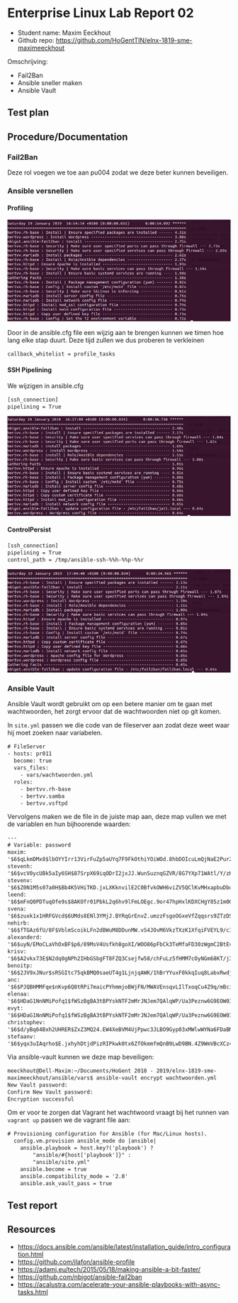 # Enterprise Linux Lab Report 02

- Student name: Maxim Eeckhout
- Github repo: <https://github.com/HoGentTIN/elnx-1819-sme-maximeeckhout>

Omschrijving:
* Fail2Ban
* Ansible sneller maken
* Ansible Vault

## Test plan

## Procedure/Documentation

### Fail2Ban

Deze rol voegen we toe aan pu004 zodat we deze beter kunnen beveiligen.

### Ansible versnellen

#### Profiling

![Tijd](pictures/tijdAnsible)

Door in de ansible.cfg file een wijzig aan te brengen kunnen we timen hoe lang elke stap duurt. Deze tijd zullen we dus proberen te verkleinen

```
callback_whitelist = profile_tasks
```

#### SSH Pipelining
We wijzigen in ansible.cfg
```
[ssh_connection]
pipelining = True
```

![Tijd](pictures/tijdAnsible2)

#### ControlPersist
```
[ssh_connection]
pipelining = True
control_path = /tmp/ansible-ssh-%%h-%%p-%%r
```

![Tijd](pictures/tijdAnsible3.png)

### Ansible Vault

Ansible Vault wordt gebruikt om op een betere manier om te gaan met wachtwoorden, het zorgt ervoor dat de wachtwoorden niet op git komen.

In ```site.yml``` passen we die code van de fileserver aan zodat deze weet waar hij moet zoeken naar variabelen.
```
# FileServer
- hosts: pr011
  become: true
  vars_files:
    - vars/wachtwoorden.yml
  roles:
    - bertvv.rh-base
    - bertvv.samba
    - bertvv.vsftpd
```

Vervolgens maken we de file in de juiste map aan, deze map vullen we met de variablen en hun bijhoorende waarden:
```
---
# Variable: password
maxim: '$6$qLkmDMx8$lbOYYIrr13VirFuZp5aUYq7F9FkOthiYOiWOd.8hbDOIcuLmQjNaE2Pur2mEXU6ZQl0ny7HGGgXYogadFBVMA/'
stevenh: '$6$vcV0ycUBk5aIy6SH$87SrpX69iqODrI2jxJJ.WunSuznqGZVR/8G7YXp71WAtl/Y/zK1DDu3IR35pPAuJ1NiXMpWmclk4QdcRXZ261/'
stevenv: '$6$Z0N1M5s07a0H$Bb4K5VHiTKD.jxLXKknvilE2C0BfvkOWH6viZV5QClKvMHxapbuDbumkYF7zn8rFm68G/.QU9UEKZRMXLawsN.'
leend: '$6$mFnQ0PDTuqOfe9s$8AKOfr01PbkL2q6hv9lFmLOEgc.9or47hpHxlKDXCHgY85z1m0QAa0R7RdITSIjP38RIYg/ft9W23TuZAADHt.'
svena: '$6$zuxk1x1HRFGVcd$6UMds8ENl3YMjJ.BYRqGrEnvZ.umzzFsgoOGxeVfZqqsrs9ZTzDSuVvdIpbKHUH6ojW758klL0Yz45V6zPZGy/'
nehirb: '$6$fTGAz6fU/8F$VblmScoikLFn2dBWuM8DDunMW.vS4JOvM6VkzTXzK1XfqiFVEYL9/cISR0/yrha1R/RMw/6a.7NR2mLbcVsQW0'
alexanderd: '$6$uyN/EMoCLaVhOxBF$p6/89MsV4Usfkh8goXI/WOO86pFbCk3TeMfaFD30zWgmC2BtEvaRk/e2nlHB4uFXx0/ezqcEORSIj2deRgooq.'
krisv: '$6$A2vkx73E$N2dq0gNPh2IHbGSbgFT8FZQ3Csejfw58/chFuLz5fHMM7cOyNGm68KT/j3l/f8oL9ERLPDtj3HbL6P9OnY2tX/'
benoitp: '$6$2JV9xJNur$sRSGItc75qkBMQ0saeUT4g1LjnjqAWK/1hBrYYuxF0kkqIuq8LabxRwdjQO3P0Wad4UvNWU1rC0APKIo3X8dP0'
anc: '$6$PJQBHMMFqe$nKvp6Q8tRPi7maicPYhmmjoBWjFN/MWAVEnsqvLIlTxoqCu4Z9q/mBciD1IrUQ3otT7C4AxNIgO7kG7ROg4h0.'
elenaa: '$6$HDaG1NnNMiPofq1$fWSzBgBA3tBPYskNTF2mMrJNJem7QAlqWP/Ua3Peznw6G9EOW0IS/dijtdG5JNnbKUCyRxU3pIbcgP.pg97tK0'
evyt: '$6$HDaG1NnNMiPofq1$fWSzBgBA3tBPYskNTF2mMrJNJem7QAlqWP/Ua3Peznw6G9EOW0IS/dijtdG5JNnbKUCyRxU3pIbcgP.pg97tK0'
christophev: '$6$d/yBq64Bxh2UHRER$ZxZ3MQ24.EW4XeBVM4UjPpwc3JLBO9Gyp03xMWlwWYNa6FDaBMeM0wFGs9kY2PvOL8.os.0BztluXz/zUtdw1/'
stefaanv: '$6$yqx3uIAqrho$E.jxhyhDtjdPizRIPkwk0tx6ZfOkmmfmQnB9LwD9BN.4Z9WmVBcXCz4wxsN0i4pov3crKf3wkqjtjHbwUhhhv0'
```
Via ansible-vault kunnen we deze map beveiligen:
```
meeckhout@Dell-Maxim:~/Documents/HoGent 2018 - 2019/elnx-1819-sme-maximeeckhout/ansible/vars$ ansible-vault encrypt wachtwoorden.yml
New Vault password:
Confirm New Vault password:
Encryption successful
```
Om er voor te zorgen dat Vagrant het wachtwoord vraagt bij het runnen van ```vagrant up``` passen we de vagrant file aan:
```
# Provisioning configuration for Ansible (for Mac/Linux hosts).
  config.vm.provision ansible_mode do |ansible|
    ansible.playbook = host.key?('playbook') ?
        "ansible/#{host['playbook']}" :
        "ansible/site.yml"
    ansible.become = true
    ansible.compatibility_mode = '2.0'
    ansible.ask_vault_pass = true
```

## Test report

## Resources

* <https://docs.ansible.com/ansible/latest/installation_guide/intro_configuration.html>
* <https://github.com/jlafon/ansible-profile>
* <https://adamj.eu/tech/2015/05/18/making-ansible-a-bit-faster/>
* <https://github.com/nbigot/ansible-fail2ban>
* <https://acalustra.com/acelerate-your-ansible-playbooks-with-async-tasks.html>
